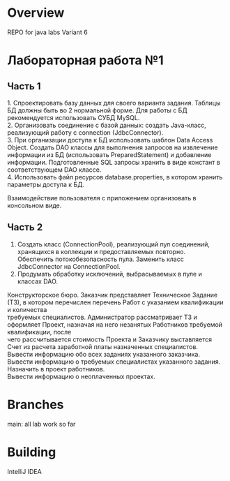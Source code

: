 # Overview
REPO for java labs Variant 6
# Лабораторная работа №1  
## Часть 1
1. Спроектировать базу данных для своего варианта задания. Таблицы БД должны быть во 2 нормальной форме. Для работы с БД рекомендуется использовать СУБД      MySQL.  
2. Организовать соединение с базой данных: создать Java-класс, реализующий работу с connection (JdbcConnector).  
3. При организации доступа к БД использовать шаблон Data Access Object. Создать DAO классы для выполнения запросов на извлечение информации из БД              (использовать PreparedStatement) и добавление информации. Подготовленные SQL запросы хранить в виде констант в соответствующем DAO классе.  
4. Использовать файл ресурсов database.properties, в котором хранить параметры доступа к БД.  

  Взаимодействие пользователя с приложением организовать в консольном виде.

## Часть 2
1. Создать класс (ConnectionPool), реализующий пул соединений, хранящихся в коллекции и предоставляемых повторно.  
   Обеспечить потокобезопасность пула. Заменить класс JdbcConnector на ConnectionPool.  
2. Продумать обработку исключений, выбрасываемых в пуле и классах DAO. 

  Конструкторское бюро. Заказчик представляет Техническое Задание (ТЗ), в котором перечислен перечень Работ с указанием квалификации и количества  
  требуемых специалистов. Администратор рассматривает ТЗ и оформляет Проект, назначая на него незанятых Работников требуемой квалификации, после  
  чего рассчитывается стоимость Проекта и Заказчику выставляется Счет из расчета заработной платы назначенных специалистов.  
  Вывести информацию обо всех заданиях указанного заказчика.  
  Вывести информацию о требуемых специалистах указанного задания.  
  Назначить в проект работников.  
  Вывести информацию о неоплаченных проектах.  

# Branches
main: all lab work so far

# Building
IntelliJ IDEA
